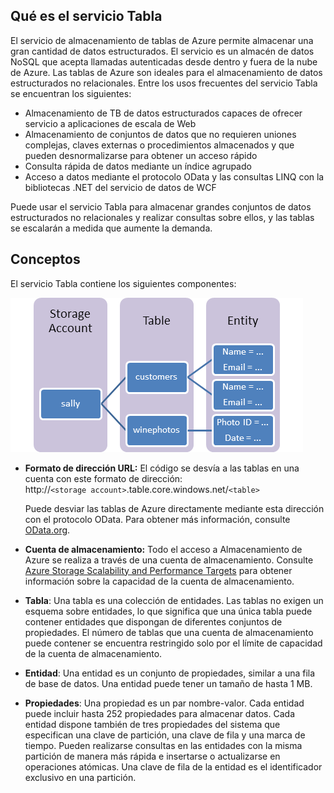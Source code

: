 ## <a name="what-is"> </a>Qué es el servicio Tabla

El servicio de almacenamiento de tablas de Azure permite almacenar una gran cantidad de
datos estructurados. El servicio es un almacén de datos NoSQL que acepta
llamadas autenticadas desde dentro y fuera de la nube de Azure. Las tablas
de Azure son ideales para el almacenamiento de datos estructurados no relacionales. Entre los usos
frecuentes del servicio Tabla se encuentran los siguientes:

-   Almacenamiento de TB de datos estructurados capaces de ofrecer servicio a
    aplicaciones de escala de Web
-   Almacenamiento de conjuntos de datos que no requieren uniones complejas, claves externas o
    procedimientos almacenados y que pueden desnormalizarse para obtener un acceso rápido
-   Consulta rápida de datos mediante un índice agrupado
-   Acceso a datos mediante el protocolo OData y las consultas LINQ con la bibliotecas .NET del
    servicio de datos de WCF

Puede usar el servicio Tabla para almacenar grandes conjuntos de
datos estructurados no relacionales y realizar consultas sobre ellos, y las tablas se escalarán a medida
que aumente la demanda.

## <a name="concepts"> </a>Conceptos

El servicio Tabla contiene los siguientes componentes:

![Tabla1][Tabla1]

-   **Formato de dirección URL:** El código se desvía a las tablas en una cuenta con este
    formato de dirección:   
    http://`<storage account>`.table.core.windows.net/`<table>`  

    Puede desviar las tablas de Azure directamente mediante esta dirección con el
    protocolo OData. Para obtener más información, consulte [OData.org][OData.org].

-   **Cuenta de almacenamiento:** Todo el acceso a Almacenamiento de Azure se realiza
    a través de una cuenta de almacenamiento. Consulte [Azure Storage Scalability and Performance Targets][Azure Storage Scalability and Performance Targets] para obtener información sobre la capacidad de la cuenta de almacenamiento.

-   **Tabla**: Una tabla es una colección de entidades. Las tablas no exigen
    un esquema sobre entidades, lo que significa que una única tabla puede contener
    entidades que dispongan de diferentes conjuntos de propiedades. El número de tablas que una
    cuenta de almacenamiento puede contener se encuentra restringido solo por
    el límite de capacidad de la cuenta de almacenamiento.

-   **Entidad**: Una entidad es un conjunto de propiedades, similar a una fila
    de base de datos. Una entidad puede tener un tamaño de hasta 1 MB.

-   **Propiedades**: Una propiedad es un par nombre-valor. Cada entidad puede
    incluir hasta 252 propiedades para almacenar datos. Cada entidad dispone también de tres
    propiedades del sistema que especifican una clave de partición,
    una clave de fila y una marca de tiempo. Pueden realizarse consultas en las entidades con la misma partición
    de manera más rápida e insertarse o actualizarse en operaciones atómicas. Una clave de fila de la entidad
    es el identificador exclusivo en una partición.

  [Tabla1]: ./media/storage-java-how-to-use-table-storage/table1.png
  [OData.org]: http://www.odata.org/
  [Azure Storage Scalability and Performance Targets]: http://msdn.microsoft.com/es-es/library/dn249410.aspx
